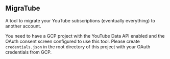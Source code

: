 ## MigraTube

A tool to migrate your YouTube subscriptions (eventually everything) to another account.

You need to have a GCP project with the YouTube Data API enabled and the OAuth consent screen configured to use this tool.
Please create `credentials.json` in the root directory of this project with your OAuth credentials from GCP.


